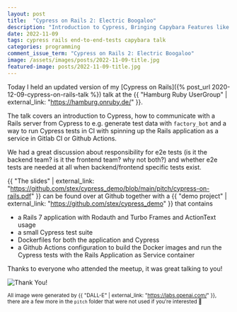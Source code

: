 ```yaml
---
layout: post
title:  "Cypress on Rails 2: Electric Boogaloo"
description: "Introduction to Cypress, Bringing Capybara Features like FactoryBot to Cypress and Cypress in CI"
date: 2022-11-09
tags: cypress rails end-to-end-tests capybara talk
categories: programming
comment_issue_term: "Cypress on Rails 2: Electric Boogaloo"
image: /assets/images/posts/2022-11-09-title.jpg
featured-image: posts/2022-11-09-title.jpg
---
```


Today I held an updated version of my [Cypress on Rails]({% post_url 2020-12-09-cypress-on-rails-talk %}) talk
at the {{ "Hamburg Ruby UserGroup" | external_link: "https://hamburg.onruby.de/" }}.

The talk covers an introduction to Cypress, how to communicate with a Rails server from Cypress
to e.g. generate test data with `factory_bot` and a way to run Cypress tests in CI
with spinning up the Rails application as a service in Gitlab CI or Github Actions.

We had a great discussion about responsibility for e2e tests (is it the backend team? is it the frontend team? why not both?)
and whether e2e tests are needed at all when backend/frontend specific tests exist.

{{ "The slides" | external_link: "https://github.com/stex/cypress_demo/blob/main/pitch/cypress-on-rails.pdf" }} can be found over at Github together with a {{ "demo project" | external_link: "https://github.com/stex/cypress_demo" }} that contains

* a Rails 7 application with Rodauth and Turbo Frames and ActionText usage
* a small Cypress test suite
* Dockerfiles for both the application and Cypress
* a Github Actions configuration to build the Docker images and run the Cypress tests with the Rails Application as Service container

Thanks to everyone who attended the meetup, it was great talking to you!

<img src="{{ 'posts/2022-11-09-thank-you.jpg' | thumbor_image_url }}" alt="Thank You!" />

<small>All image were generated by {{ "DALL-E" | external_link: "https://labs.openai.com/" }}, there are a few more in the `pitch` folder that were not used if you're interested 🙂</small>
